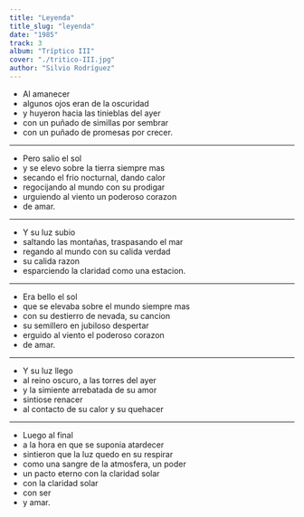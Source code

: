 ```yaml
---
title: "Leyenda"
title_slug: "leyenda"
date: "1985"
track: 3
album: "Tríptico III"
cover: "./tritico-III.jpg"
author: "Silvio Rodríguez"
---
```


- Al amanecer
- algunos ojos eran de la oscuridad
- y huyeron hacia las tinieblas del ayer
- con un puñado de simillas por sembrar
- con un puñado de promesas por crecer.

---

- Pero salio el sol
- y se elevo sobre la tierra siempre mas
- secando el frio nocturnal, dando calor
- regocijando al mundo con su prodigar
- urguiendo al viento un poderoso corazon
- de amar.

---

- Y su luz subio
- saltando las montañas, traspasando el mar
- regando al mundo con su calida verdad
- su calida razon
- esparciendo la claridad como una estacion.

---

- Era bello el sol
- que se elevaba sobre el mundo siempre mas
- con su destierro de nevada, su cancion
- su semillero en jubiloso despertar
- erguido al viento el poderoso corazon
- de amar.

---

- Y su luz llego
- al reino oscuro, a las torres del ayer
- y la simiente arrebatada de su amor
- sintiose renacer
- al contacto de su calor y su quehacer

---

- Luego al final
- a la hora en que se suponia atardecer
- sintieron que la luz quedo en su respirar
- como una sangre de la atmosfera, un poder
- un pacto eterno con la claridad solar
- con la claridad solar
- con ser
- y amar.
